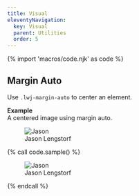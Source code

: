 ```yaml
---
title: Visual
eleventyNavigation:
  key: Visual
  parent: Utilities
  order: 5
---
```


{% import 'macros/code.njk' as code %}

## Margin Auto

Use `.lwj-margin-auto` to center an element.

**Example**  
A centered image using margin auto.

<div class="doc-example">
  <figure>
    <img src="/assets/images/jason.jpg" class="lwj-avatar lwj-margin-auto lwj-stack-xs" alt="Jason">
    <figcaption class="lwj-text-body-sm lwj-text-center">
      Jason Lengstorf
    </figcaption>
  </figure>
</div>

{% call code.sample() %}
<figure>
  <img src="jason.jpg" class="lwj-avatar lwj-margin-auto lwj-stack-xs" alt="Jason">
  <figcaption class="lwj-text-body-sm lwj-text-center">
    Jason Lengstorf
  </figcaption>
</figure>
{% endcall %}
